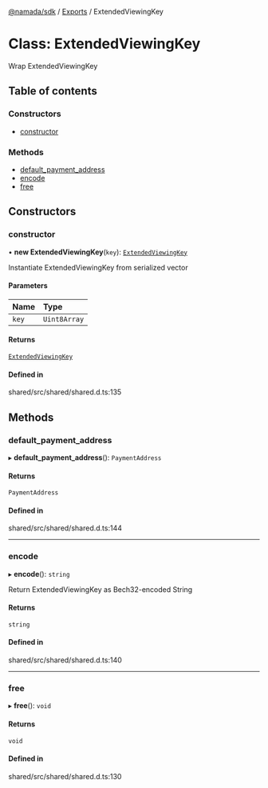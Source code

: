 [@namada/sdk](../README.md) / [Exports](../modules.md) / ExtendedViewingKey

# Class: ExtendedViewingKey

Wrap ExtendedViewingKey

## Table of contents

### Constructors

- [constructor](ExtendedViewingKey.md#constructor)

### Methods

- [default\_payment\_address](ExtendedViewingKey.md#default_payment_address)
- [encode](ExtendedViewingKey.md#encode)
- [free](ExtendedViewingKey.md#free)

## Constructors

### constructor

• **new ExtendedViewingKey**(`key`): [`ExtendedViewingKey`](ExtendedViewingKey.md)

Instantiate ExtendedViewingKey from serialized vector

#### Parameters

| Name | Type |
| :------ | :------ |
| `key` | `Uint8Array` |

#### Returns

[`ExtendedViewingKey`](ExtendedViewingKey.md)

#### Defined in

shared/src/shared/shared.d.ts:135

## Methods

### default\_payment\_address

▸ **default_payment_address**(): `PaymentAddress`

#### Returns

`PaymentAddress`

#### Defined in

shared/src/shared/shared.d.ts:144

___

### encode

▸ **encode**(): `string`

Return ExtendedViewingKey as Bech32-encoded String

#### Returns

`string`

#### Defined in

shared/src/shared/shared.d.ts:140

___

### free

▸ **free**(): `void`

#### Returns

`void`

#### Defined in

shared/src/shared/shared.d.ts:130
